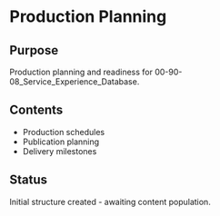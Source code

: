 # Production Planning

## Purpose
Production planning and readiness for 00-90-08_Service_Experience_Database.

## Contents
- Production schedules
- Publication planning
- Delivery milestones

## Status
Initial structure created - awaiting content population.
